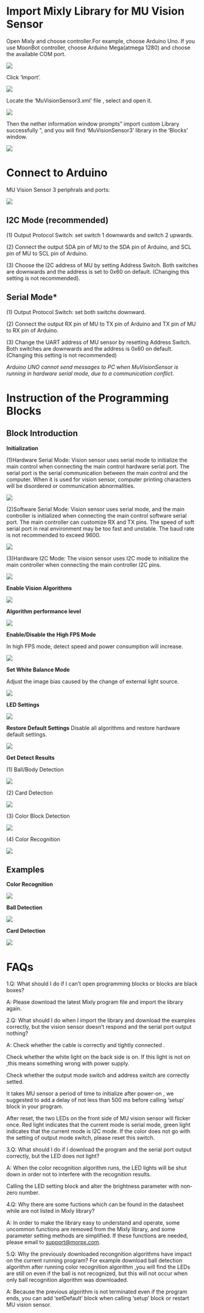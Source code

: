 # Import Mixly Library for MU Vision Sensor

Open Mixly and choose controller.For example, choose Arduino Uno. 
If you use MoonBot controller, choose Arduino Mega(atmega 1280) and choose the available COM port.

![](./images/MUVS3_Mixly_hardware.png)

Click ‘Import’.

![](./images/MUVS3_Mixly_import.png)

Locate the ‘MuVisionSensor3.xml’ file , select and open it.

![](./images/MUVS3_Mixly_file.png)

Then the nether information window prompts” import custom Library successfully ”, and you will find ‘MuVisionSensor3’ library in the ‘Blocks’ window.

![](./images/MUVS3_Mixly_imported.png)

# Connect to Arduino

MU Vision Sensor 3 periphrals and ports:

![](./images/MUVS3_pinout.png)

## I2C Mode (recommended)

(1) Output Protocol Switch: set switch 1 downwards and switch 2 upwards.

(2) Connect the output SDA pin of MU to the SDA pin of Arduino, and SCL pin of MU to SCL pin of Arduino.

(3) Choose the I2C address of MU by setting Address Switch. Both switches are downwards and the address is set to 0x60 on default.
 (Changing this setting is not recommended).

## Serial Mode*

(1) Output Protocol Switch: set both switchs downward.

(2) Connect the output RX pin of MU to TX pin of Arduino and TX pin of MU to RX pin of Arduino.

(3) Change the UART address of MU sensor by resetting Address Switch. Both switches are downwards and the address is 0x60 on default.
 (Changing this setting is not recommended)

*Arduino UNO cannot send messages to PC when MuVisionSensor is running in hardware serial mode, due to a communication conflict.*

# Instruction of the Programming Blocks

## Block Introduction

**Initialization**

(1)Hardware Serial Mode: Vision sensor uses serial mode to initialize the main control when connecting the main control hardware serial port. 
The serial port is the serial communication between the main control and the computer. 
When it is used for vision sensor, computer printing characters will be disordered or communication abnormalities.

![](./images/Mixly_block_serial_init.png)

(2)Software Serial Mode: Vision sensor uses serial mode, and the main controller is initialized when connecting the main control software serial port. 
The main controller can customize RX and TX pins. 
The speed of soft serial port in real environment may be too fast and unstable. The baud rate is not recommended to exceed 9600.

![](./images/Mixly_block_softserial_init.png)

(3)Hardware I2C Mode: The vision sensor uses I2C mode to initialize the main controller when connecting the main controller I2C pins.

![](./images/Mixly_block_i2c_init.png)

**Enable Vision Algorithms**

![](./images/Mixly_block_enable_algorithm.png)

**Algorithm performance level**

![](./images/Mixly_block_algorithm_performance.png)

**Enable/Disable the High FPS Mode**

In high FPS mode, detect speed and power consumption will increase.

![](./images/Mixly_block_highFPS.png)

**Set White Balance Mode**

Adjust the image bias caused by the change of external light source.

![](./images/Mixly_block_setWB.png)

**LED Settings**

![](./images/Mixly_block_setLED.png)

**Restore Default Settings**
Disable all algorithms and restore hardware default settings.

![](./images/Mixly_block_setdefault.png)

**Get Detect Results**

(1) Ball/Body Detection

![](./images/Mixly_block_ball_detect.png)

(2) Card Detection

![](./images/Mixly_block_card_detect.png)

(3) Color Block Detection

![](./images/Mixly_block_color_recognition.png)

(4) Color Recognition

![](./images/Mixly_block_color_block.png)

## Examples

**Color Recognition**

![](./images/Mixly_example_color_recognition.png)

**Ball Detection**

![](./images/Mixly_example_ball_detect.png)

**Card Detection**

![](./images/Mixly_example_card_detect.png)

# FAQs

1.Q: What should I do if I can’t open programming blocks or blocks are black boxes?

A: Please download the latest Mixly program file and import the library again.

2.Q: What should I do when I import the library and download the examples correctly, but the vision sensor doesn’t respond and the serial port output nothing?

A: Check whether the cable is correctly and tightly connected .

Check whether the white light on the back side is on. If this light is not on ,this means something wrong with power supply.

Check whether the output mode switch and address switch are correctly setted.

It takes MU sensor a period of time to initialize after power-on , we suggested to add a delay of not less than 500 ms before calling ‘setup’ block in your program.

After reset, the two LEDs on the front side of MU vision sensor will flicker once. Red light indicates that the current mode is serial mode, green light indicates that the current mode is I2C mode. If the color does not go with the setting of output mode switch, please reset this switch.

3.Q: What should I do if I download the program and the serial port output correctly, but the LED does not light?

A: When the color recognition algorithm runs, the LED lights will be shut down in order not to interfere with the recognition results.  

Calling the LED setting block and alter the brightness parameter with non-zero number.

4.Q: Why there are some fuctions which can be found in the datasheet while are not listed in Mixly library?

A: In order to make the library easy to understand and operate, some uncommon functions are removed from the Mixly library, and some parameter setting methods are simplified. If these functions are needed, please email to support@morpx.com.

5.Q: Why the previously downloaded recongnition algorithms have impact on the current running program? For example download ball detection algorithm after running color recognition algorithm ,you will find the LEDs are still on even if the ball is not recognized, but this will not occur when only ball recognition algorithm was downloaded. 

A: Because the previous algorithm is not terminated even if the program ends, you can add ‘setDefault’ block when calling ‘setup’ block or restart MU vision sensor.